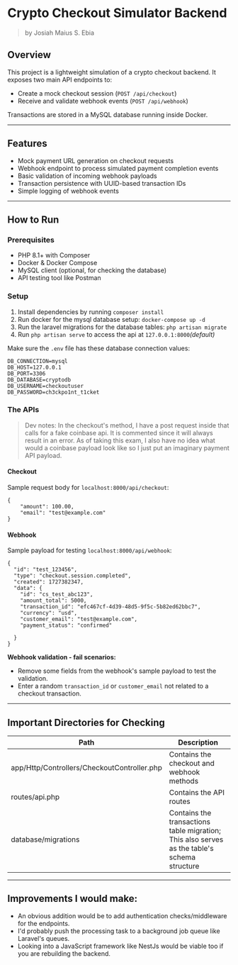 # Crypto Checkout Simulator Backend

> by Josiah Maius S. Ebia

## Overview

This project is a lightweight simulation of a crypto checkout backend. It exposes two main API endpoints to:

- Create a mock checkout session (`POST /api/checkout`)
- Receive and validate webhook events (`POST /api/webhook`)

Transactions are stored in a MySQL database running inside Docker.

---

## Features

- Mock payment URL generation on checkout requests
- Webhook endpoint to process simulated payment completion events
- Basic validation of incoming webhook payloads
- Transaction persistence with UUID-based transaction IDs
- Simple logging of webhook events

---

## How to Run

### Prerequisites

- PHP 8.1+ with Composer
- Docker & Docker Compose
- MySQL client (optional, for checking the database)
- API testing tool like Postman

### Setup

1. Install dependencies by running `composer install`
2. Run docker for the mysql database setup: `docker-compose up -d`
3. Run the laravel migrations for the database tables: `php artisan migrate`
4. Run `php artisan serve` to access the api at `127.0.0.1:8000`*(default)*

Make sure the `.env` file has these database connection values:

```
DB_CONNECTION=mysql
DB_HOST=127.0.0.1
DB_PORT=3306
DB_DATABASE=cryptodb
DB_USERNAME=checkoutuser
DB_PASSWORD=ch3ckpo1nt_t1cket
```


### The APIs

> Dev notes: In the checkout's method, I have a post request inside that calls for a fake coinbase api. It is commented since it will always result in an error. As of taking this exam, I also have no idea what would a coinbase payload look like so I just put an imaginary payment API payload.

#### Checkout

Sample request body for `localhost:8000/api/checkout`:

```
{
    "amount": 100.00,
    "email": "test@example.com"
}
```


#### Webhook

Sample payload for testing `localhost:8000/api/webhook`:

```
{
  "id": "test_123456",
  "type": "checkout.session.completed",
  "created": 1727382347,
  "data": {
    "id": "cs_test_abc123",
    "amount_total": 5000,
    "transaction_id": "efc467cf-4d39-48d5-9f5c-5b82ed62bbc7",
    "currency": "usd",
    "customer_email": "test@example.com",
    "payment_status": "confirmed"
    
  }
}
```

**Webhook validation - fail scenarios:**
- Remove some fields from the webhook's sample payload to test the validation.
- Enter a random `transaction_id` or `customer_email` not related to a checkout transaction.

---

## Important Directories for Checking

| Path    | Description |
| -------- | ------- |
| app/Http/Controllers/CheckoutController.php  | Contains the checkout and webhook methods    |
| routes/api.php | Contains the API routes     |
| database/migrations | Contains the transactions table migration; This also serves as the table's schema structure |



---

## Improvements I would make:
- An obvious addition would be to add authentication checks/middleware for the endpoints.
- I'd probably push the processing task to a background job queue like Laravel's queues.
- Looking into a JavaScript framework like NestJs would be viable too if you are rebuilding the backend.